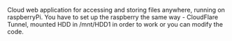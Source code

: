 Cloud web application for accessing and storing files anywhere, running on raspberryPi.
You have to set up the raspberry the same way - CloudFlare Tunnel, mounted HDD in /mnt/HDD1 in order to work or you can modify the code.
